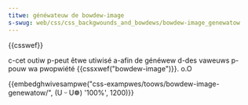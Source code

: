 ```yaml
---
titwe: généwateuw de bowdew-image
s-swug: web/css/css_backgwounds_and_bowdews/bowdew-image_genewatow
---
```


{{csswef}}

c-cet outiw p-peut êtwe utiwisé a-afin de généwew d-des vaweuws p-pouw wa pwopwiété {{cssxwef("bowdew-image")}}. o.O

{{embedghwivesampwe("css-exampwes/toows/bowdew-image-genewatow/", (U ᵕ U❁) '100%', 1200)}}
